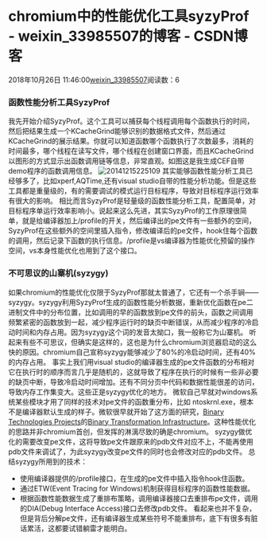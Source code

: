 # chromium中的性能优化工具syzyProf - weixin_33985507的博客 - CSDN博客
2018年10月26日 11:46:00[weixin_33985507](https://me.csdn.net/weixin_33985507)阅读数：6
### 函数性能分析工具SyzyProf
我先开始介绍SyzyProf。这个工具可以捕获每个线程调用每个函数执行的时间，然后把结果生成一个KCacheGrind能够识别的数据格式文件，然后通过KCacheGrind的展示结果。你就可以知道函数哪个函数执行了次数最多，消耗的时间最多，哪个线程在读写文件，哪个线程在创建窗口界面，而且KCacheGrind以图形的方式显示出函数调用链等信息，非常直观。如图这是我生成CEF自带demo程序的函数调用信息。
![20141215225109](http://blog1.gclxry.com/wp-content/uploads/2014/12/20141215225109-1.png)
其实能够函数性能分析工具已经够多了，比如xperf,AQTime,还有visual studio自带的性能分析功能。但是这些工具都是重量级的，有的需要调试的模式运行目标程序，导致对目标程序运行效率有很大的影响。
相比而言SyzyProf是轻量级的函数性能分析工具，配置简单，对目标程序单运行效率影响小。说起来这么先进，其实SyzyProf的工作原理很简单，就是给编译器加上/profile的开关，然后编译出的pe文件有一些额外的空间，SyzyProf在这些额外的空间里插入指令，修改编译后的pe文件，hook住每个函数的调用，然后记录下函数的执行信息。/profile是vs编译器为性能优化预留的操作空间，vs本身性能优化也用到了这个接口。
### 不可思议的山寨机(syzygy)
如果chromium的性能优化仅限于SyzyProf那就太普通了，它还有一个杀手锏——syzygy。syzygy利用SyzyProf生成的函数性能分析数据，重新优化函数在pe二进制文件中的分布位置，比如调用的早的函数放到pe文件的前头，函数之间调用频繁紧密的函数放到一起，减少程序运行时的缺页中断错误，从而减少程序的冷启动时间和内存占用。因为syzygy这个词的发音太拗口，我一般称它为山寨机。
听起来有些不可思议，但确实是这样的，这也是为什么chromium浏览器启动的这么快的原因。chromium自己宣称syzygy能够减少了80%的冷启动时间，还有40%的内存占用。
事实上我们用visual studio的编译器生成的pe文件函数的分布相对它在执行时的顺序而言几乎是随机的，这就导致了程序在执行的时候有一些非必要的缺页中断，导致冷启动时间增加。还有不同分页中代码和数据性能很差的访问，导致内存工作集变大。这些正是syzygy优化的地方。
微软自己早就对windows系统某些模块才用了同样的技术对pe文件的函数重分布，比如 ntoskrnl.exe，根本不是编译器默认生成的样子。微软很早就开始了这方面的研究，[Binary Technologies Projects](http://www.microsoft.com/windows/cse/bit_projects.mspx)的[Binary Transformation Infrastructure](http://research.microsoft.com/pubs/69850/tr-2001-50.pdf)。这种性能优化的思路并非chromium首创，但发挥的淋漓尽致的确是chromium。
syzygy做优化的需要改变pe文件，这将导致pe文件跟原来的pdb文件对应不上，不能再使用pdb文件来调试了，为此syzygy改变pe文件的同时也会修改对应的pdb文件。
总结syzygy所用到的技术：
- 使用编译器提供的/profile接口，在生成的pe文件中插入指令hook住函数。
- 通过ETW(Event Tracing for Windows)机制获得目标程序的函数性能数据。
- 根据函数性能数据生成了重排布策略，调用编译器接口去重排布pe文件，调用的DIA(Debug Interface Access)接口去修改pdb文件。
看起来也并不复杂，但是背后分解pe文件，还有编译器生成某些符号不能重排布，底下有很多有脏话累活，这都要试错躺雷才能明白。
